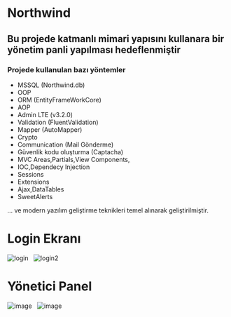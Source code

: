 # Northwind
## Bu projede katmanlı mimari yapısını kullanara bir yönetim panli yapılması hedeflenmiştir
### Projede kullanulan bazı yöntemler
* MSSQL (Northwind.db)
* OOP
* ORM (EntityFrameWorkCore)
* AOP
* Admin LTE (v3.2.0)
* Validation (FluentValidation)
* Mapper (AutoMapper)
* Crypto
* Communication (Mail Gönderme)
* Güvenlik kodu oluşturma (Captacha)
* MVC Areas,Partials,View Components, 
* IOC,Dependecy Injection
* Sessions
* Extensions
* Ajax,DataTables
* SweetAlerts


... ve modern yazılım geliştirme teknikleri temel alınarak geliştirilmiştir.
# Login Ekranı
![login](https://github.com/user-attachments/assets/7333d3db-4524-447b-965b-9909915e7664)
&nbsp;
![login2](https://github.com/user-attachments/assets/5dd5c8ff-8b4b-4520-9e7d-d7e3ec854625)
# Yönetici Panel
![image](https://github.com/user-attachments/assets/127c00b2-3629-489a-9e46-ff563b548ce5)
&nbsp;
![image](https://github.com/user-attachments/assets/6ada9e4f-7d31-406e-8bc0-3d0f3b5bf4eb)



